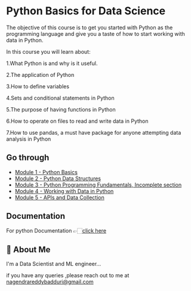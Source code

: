 
# Python Basics for Data Science

The objective of this course is to get you started with Python as the programming language and give you a taste of how to start working with data in Python.

In this course you will learn about:

1.What Python is and why is it useful.

2.The application of Python

3.How to define variables

4.Sets and conditional statements in Python

5.The purpose of having functions in Python

6.How to operate on files to read and write data in Python

7.How to use pandas, a must have package for anyone attempting data analysis in Python


## Go through

 - [Module 1 - Python Basics](https://github.com/Nagendrareddy777/IBM-DATASCIENCE-PROGRAM/tree/main/Python%20Basics%20for%20Data%20Science/Module%201-%20Python%20Basics)
 - [Module 2 - Python Data Structures](https://github.com/Nagendrareddy777/IBM-DATASCIENCE-PROGRAM/tree/main/Python%20Basics%20for%20Data%20Science/Module%202%20-%20Python%20Data%20Structures)
 - [Module 3 - Python Programming Fundamentals, Incomplete section](https://github.com/Nagendrareddy777/IBM-DATASCIENCE-PROGRAM/tree/main/Python%20Basics%20for%20Data%20Science/Module%203%20-%20Python%20Programming%20Fundamentals)
 - [Module 4 - Working with Data in Python](https://github.com/Nagendrareddy777/IBM-DATASCIENCE-PROGRAM/tree/main/Python%20Basics%20for%20Data%20Science/Module%204%20-%20Working%20with%20Data%20in%20Python)
 - [Module 5 - APIs and Data Collection](https://github.com/Nagendrareddy777/IBM-DATASCIENCE-PROGRAM/tree/main/Python%20Basics%20for%20Data%20Science/Module%205%20-%20APIs%20and%20Data%20Collection)
 
## Documentation

For python Documentation 👉🏻[click here](https://docs.python.org/3/)

## 🚀 About Me
I'm a Data Scientist and ML engineer...

if you have any queries ,please reach out to me at 
nagendrareddybadduri@gmail.com
